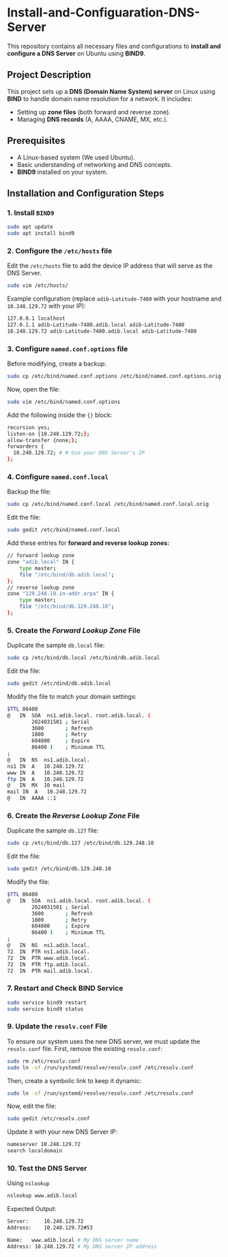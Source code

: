 # Install-and-Configuaration-DNS-Server
This repository contains all necessary files and configurations to **install and configure a DNS Server** on Ubuntu using **BIND9**.

## Project Description
This project sets up a **DNS (Domain Name System) server** on Linux using **BIND** to handle domain name resolution for a network. It includes:
- Setting up **zone files** (both forward and reverse zone).
- Managing **DNS records** (A, AAAA, CNAME, MX, etc.).

## Prerequisites
- A Linux-based system (We used Ubuntu).
- Basic understanding of networking and DNS concepts.
- **BIND9** installed on your system.

## Installation and Configuration Steps

### 1. Install `BIND9`
```bash
sudo apt update
sudo apt install bind9
```
### 2. Configure the `/etc/hosts` file
Edit the `/etc/hosts` file to add the device IP address that will serve as the DNS Server.
```bash
sudo vim /etc/hosts/
```
Example configuration (replace `adib-Latitude-7480` with your hostname and `10.248.129.72` with your IP):
```bash
127.0.0.1 localhost
127.0.1.1 adib-Latitude-7480.adib.local adib-Latitude-7480 
10.248.129.72 adib-Latitude-7480.adib.local adib-Latitude-7480
```
### 3. Configure `named.conf.options` file
Before modifying, create a backup:
```bash
sudo cp /etc/bind/named.conf.options /etc/bind/named.conf.options.orig
```
Now, open the file:
```bash
sudo vim /etc/bind/named.conf.options
```
Add the following inside the `{}` block:
```bash
recursion yes;
listen-on {10.248.129.72;};
allow-transfer {none;};
forwarders {
  10.248.129.72; # # Use your DNS Server's IP
};
```
### 4. Configure `named.conf.local`
Backup the file:
```bash
sudo cp /etc/bind/named.conf.local /etc/bind/named.conf.local.orig
```
Edit the file:
```bash
sudo gedit /etc/bind/named.conf.local
```
Add these entries for **forward and reverse lookup zones:**
```bash
// forward lookup zone
zone "adib.local" IN {
	type master;
	file "/etc/bind/db.adib.local";
};
// reverse lookup zone
zone "129.248.10.in-addr.arpa" IN {
	type master;
	file "/etc/bind/db.129.248.10";
};
```
### 5. Create the *Forward Lookup Zone* File
Duplicate the sample `db.local` file:
```bash
sudo cp /etc/bind/db.local /etc/bind/db.adib.local
```
Edit the file:
```bash
sudo gedit /etc/dind/db.adib.local
```
Modify the file to match your domain settings:
```bash
$TTL 86400
@   IN  SOA  ns1.adib.local. root.adib.local. (
        2024031501 ; Serial
        3600       ; Refresh
        1800       ; Retry
        604800     ; Expire
        86400 )    ; Minimum TTL
;
@   IN  NS  ns1.adib.local.
ns1 IN  A   10.248.129.72
www IN  A   10.248.129.72
ftp IN  A   10.248.129.72
@   IN  MX  10 mail
mail IN  A   10.248.129.72
@   IN  AAAA ::1
```
### 6. Create the *Reverse Lookup Zone* File
Duplicate the sample `db.127` file:
```bash
sudo cp /etc/bind/db.127 /etc/bind/db.129.248.10
```
Edit the file:
```bash
sudo gedit /etc/bind/db.129.248.10
```
Modify the file:
```bash
$TTL 86400
@   IN  SOA  ns1.adib.local. root.adib.local. (
        2024031501 ; Serial
        3600       ; Refresh
        1800       ; Retry
        604800     ; Expire
        86400 )    ; Minimum TTL
;
@   IN  NS  ns1.adib.local.
72  IN  PTR ns1.adib.local.
72  IN  PTR www.adib.local.
72  IN  PTR ftp.adib.local.
72  IN  PTR mail.adib.local.
```
### 7. Restart and Check BIND Service
```bash
sudo service bind9 restart
sudo service bind9 status
```
### 9. Update the `resolv.conf` File
To ensure our system uses the new DNS server, we must update the `resolv.conf` file.
First, remove the existing `resolv.conf`:
```bash
sudo rm /etc/resolv.conf
sudo ln -sf /run/systemd/resolve/resolv.conf /etc/resolv.conf
```
Then, create a symbolic link to keep it dynamic:
```bash
sudo ln -sf /run/systemd/resolve/resolv.conf /etc/resolv.conf
```
Now, edit the file:
```bash
sudo gedit /etc/resolv.conf
```
Update it with your new DNS Server IP:
```bash
nameserver 10.248.129.72
search localdomain
```

### 10. Test the DNS Server
Using `nslookup`
```bash
nslookup www.adib.local
```
Expected Output:
```bash
Server:		10.248.129.72 
Address:	10.248.129.72#53

Name:	www.adib.local # My DNS server name
Address: 10.248.129.72 # My DNS server IP address
```














